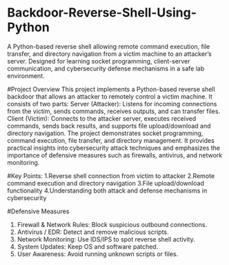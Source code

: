 # Backdoor-Reverse-Shell-Using-Python
A Python-based reverse shell allowing remote command execution, file transfer, and directory navigation from a victim machine to an attacker’s server. Designed for learning socket programming, client-server communication, and cybersecurity defense mechanisms in a safe lab environment.

#Project Overview
This project implements a Python-based reverse shell backdoor that allows an attacker to remotely control a victim machine. It consists of two parts:
  Server (Attacker): Listens for incoming connections from the victim, sends commands, receives outputs, and can transfer files.
  Client (Victim): Connects to the attacker server, executes received commands, sends back results, and supports file upload/download and directory navigation.
The project demonstrates socket programming, command execution, file transfer, and directory management. It provides practical insights into cybersecurity attack techniques and emphasizes the importance of defensive measures such as firewalls, antivirus, and network monitoring.

#Key Points:
1.Reverse shell connection from victim to attacker
2.Remote command execution and directory navigation
3.File upload/download functionality
4.Understanding both attack and defense mechanisms in cybersecurity

#Defensive Measures
1. Firewall & Network Rules: Block suspicious outbound connections.
2. Antivirus / EDR: Detect and remove malicious scripts.
3. Network Monitoring: Use IDS/IPS to spot reverse shell activity.
4. System Updates: Keep OS and software patched.
5. User Awareness: Avoid running unknown scripts or files.
